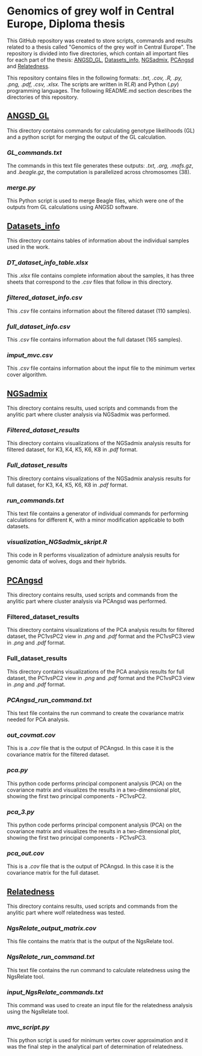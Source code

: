 # Genomics of grey wolf in Central Europe, Diploma thesis 
This GitHub repository was created to store scripts, commands and results related to a thesis called "Genomics of the grey wolf in Central Europe".
  The repository is divided into five directories, which contain all important files for each part of the thesis: <ins>ANGSD_GL</ins>, <ins>Datasets_info</ins>, <ins>NGSadmix</ins>, <ins>PCAngsd</ins> and <ins>Relatedness</ins>.

This repository contains files in the following formats: _.txt, .cov, .R, .py, .png, .pdf, .csv, .xlsx._ The scripts are written in R(_.R_) and Python (_.py_) programming languages. 
The following README.md section describes the directories of this repository.  

## <ins>ANGSD_GL</ins>
This directory contains commands for calculating genotype likelihoods (GL) and a python script for merging the output of the GL calculation.
### _GL_commands.txt_
The commands in this text file generates these outputs: _.txt, .arg, .mafs.gz_, and _.beagle.gz_, the computation is parallelized across chromosomes (38). 
### _merge.py_
This Python script is used to merge Beagle files, which were one of the outputs from GL calculations using ANGSD software. 

## <ins>Datasets_info</ins>
This directory contains tables of information about the individual samples used in the work.
### _DT_dataset_info_table.xlsx_
This _.xlsx_ file contains complete information about the samples, it has three sheets that correspond to the _.csv_ files that follow in this directory.
### _filtered_dataset_info.csv_
This _.csv_ file contains information about the filtered dataset (110 samples).
### _full_dataset_info.csv_
This _.csv_ file contains information about the full dataset (165 samples).
### _imput_mvc.csv_
This _.csv_ file contains information about the input file to the minimum vertex cover algorithm. 

## <ins>NGSadmix</ins>
This directory contains results, used scripts and commands from the anylitic part where cluster analysis via NGSadmix was performed.
### _Filtered_dataset_results_
This directory contains visualizations of the NGSadmix analysis results for filtered dataset,
for K3, K4, K5, K6, K8 in _.pdf_ format.
### _Full_dataset_results_
This directory contains visualizations of the NGSadmix analysis results for full dataset,
for K3, K4, K5, K6, K8 in _.pdf_ format.
### _run_commands.txt_
This text file contains a generator of individual commands for performing calculations for different K, with a minor modification applicable to both datasets.
### _visualization_NGSadmix_skript.R_
This code in R performs visualization of admixture analysis results for genomic data of wolves, dogs and their hybrids. 

## <ins>PCAngsd</ins>
This directory contains results, used scripts and commands from the anylitic part where cluster analysis via PCAngsd was performed.
### Filtered_dataset_results
This directory contains visualizations of the PCA analysis results for filtered dataset,
the PC1vsPC2 view in _.png_ and _.pdf_ format and the PC1vsPC3 view in _.png_ and _.pdf_ format. 
### Full_dataset_results
This directory contains visualizations of the PCA analysis results for full dataset,
the PC1vsPC2 view in _.png_ and _.pdf_ format and the PC1vsPC3 view in _.png_ and _.pdf_ format.
### _PCAngsd_run_command.txt_
This text file contains the run command to create the covariance matrix needed for PCA analysis.
### _out_covmat.cov_
This is a _.cov_ file that is the output of PCAngsd. In this case it is the covariance matrix for the filtered dataset.
### _pca.py_
This python code performs principal component analysis (PCA) on the covariance matrix and visualizes the results in a two-dimensional plot, 
showing the first two principal components - PC1vsPC2.
### _pca_3.py_
This python code performs principal component analysis (PCA) on the covariance matrix and visualizes the results in a two-dimensional plot, 
showing the first two principal components - PC1vsPC3.
### _pca_out.cov_
This is a _.cov_ file that is the output of PCAngsd. In this case it is the covariance matrix for the full dataset.

## <ins>Relatedness</ins>
This directory contains results, used scripts and commands from the anylitic part where wolf relatedness was tested.
### _NgsRelate_output_matrix.cov_
This file contains the matrix that is the output of the NgsRelate tool.
### _NgsRelate_run_command.txt_
This text file contains the run command to calculate relatedness using the NgsRelate tool.
### _input_NgsRelate_commands.txt_
This command was used to create an input file for the relatedness analysis using the NgsRelate tool.
### _mvc_script.py_
This python script is used for minimum vertex cover approximation and it was the final step in the analytical part of determination of relatedness.
